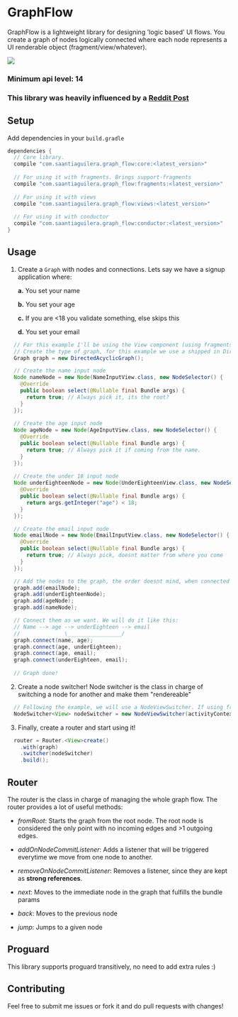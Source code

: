 # GraphFlow

GraphFlow is a lightweight library for designing 'logic based' UI flows. You create a graph of nodes logically connected where each node represents a UI renderable object (fragment/view/whatever).
 
![](https://cdn-images-1.medium.com/max/1200/1*fCdB8ltfNn-OaXzC7ULRDQ.png) 
 
### Minimum api level: 14

### This library was heavily influenced by a [Reddit Post](https://www.reddit.com/r/androiddev/comments/6geu04/mastering_viewpager_with_directed_acyclic_graph/)

## Setup

Add dependencies in your `build.gradle`
```groovy
dependencies {
  // Core library.
  compile "com.saantiaguilera.graph_flow:core:<latest_version>"
  
  // For using it with fragments. Brings support-fragments
  compile "com.saantiaguilera.graph_flow:fragments:<latest_version>"
  
  // For using it with views
  compile "com.saantiaguilera.graph_flow:views:<latest_version>"
  
  // For using it with conductor
  compile "com.saantiaguilera.graph_flow:conductor:<latest_version>"
}
```

## Usage

1. Create a `Graph` with nodes and connections. Lets say we have a signup application where:

    **a.** You set your name
  
    **b.** You set your age
  
    **c.** If you are <18 you validate something, else skips this
  
    **d.** You set your email

```Java
  // For this example I'll be using the View component (using fragments its the same but MView.class -> MFragment.class
  // Create the type of graph, for this example we use a shipped in DirectedAcyclicGraph
  Graph graph = new DirectedAcyclicGraph();

  // Create the name input node
  Node nameNode = new Node(NameInputView.class, new NodeSelector() {
    @Override
    public boolean select(@Nullable final Bundle args) {
      return true; // Always pick it, its the root?
    }
  });
  
  // Create the age input node
  Node ageNode = new Node(AgeInputView.class, new NodeSelector() {
    @Override
    public boolean select(@Nullable final Bundle args) {
      return true; // Always pick it if coming from the name.
    }
  });
  
  // Create the under 18 input node
  Node underEighteenNode = new Node(UnderEighteenView.class, new NodeSelector() {
    @Override
    public boolean select(@Nullable final Bundle args) {
      return args.getInteger("age") < 18;
    }
  });  

  // Create the email input node
  Node emailNode = new Node(EmailInputView.class, new NodeSelector() {
    @Override
    public boolean select(@Nullable final Bundle args) {
      return true; // Always pick, doesnt matter from where you come
    }
  });

  // Add the nodes to the graph, the order doesnt mind, when connected the shape will be formed.
  graph.add(emailNode);
  graph.add(underEighteenNode);
  graph.add(ageNode);
  graph.add(nameNode);

  // Connect them as we want. We will do it like this:
  // Name --> age --> underEighteen --> email
  //              \_________________/
  graph.connect(name, age);
  graph.connect(age, underEighteen);
  graph.connect(age, email);
  graph.connect(underEighteen, email);
  
  // Graph done!
```

2. Create a node switcher! Node switcher is the class in charge of switching a node for another and make them "rendereable"

```Java
  // Following the example, we will use a NodeViewSwitcher. If using fragments it would be the same with NodeFragmentSwitcher
  NodeSwitcher<View> nodeSwitcher = new NodeViewSwitcher(activityContext, R.id.viewgroup_container_id);
```

3. Finally, create a router and start using it!

```Java
  router = Router.<View>create()
    .with(graph)
    .switcher(nodeSwitcher)
    .build();
```

## Router

The router is the class in charge of managing the whole graph flow. The router provides a lot of useful methods:

- _fromRoot_: Starts the graph from the root node. The root node is considered the only point with no incoming edges and >1 outgoing edges.

- _addOnNodeCommitListener_: Adds a listener that will be triggered everytime we move from one node to another.

- _removeOnNodeCommitListener_: Removes a listener, since they are kept as **strong references**.

- _next_: Moves to the immediate node in the graph that fulfills the bundle params

- _back_: Moves to the previous node

- _jump_: Jumps to a given node

## Proguard

This library supports proguard transitively, no need to add extra rules :)

## Contributing

Feel free to submit me issues or fork it and do pull requests with changes!
